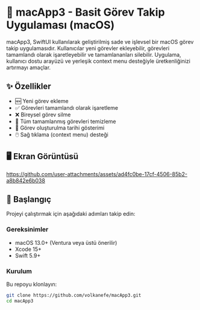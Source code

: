 # 📝 macApp3 - Basit Görev Takip Uygulaması (macOS)

macApp3, SwiftUI kullanılarak geliştirilmiş sade ve işlevsel bir macOS görev takip uygulamasıdır. Kullanıcılar yeni görevler ekleyebilir, görevleri tamamlandı olarak işaretleyebilir ve tamamlananları silebilir. Uygulama, kullanıcı dostu arayüzü ve yerleşik context menu desteğiyle üretkenliğinizi artırmayı amaçlar.

## ✨ Özellikler

- 🆕 Yeni görev ekleme
- ✅ Görevleri tamamlandı olarak işaretleme
- ❌ Bireysel görev silme
- 🧹 Tüm tamamlanmış görevleri temizleme
- 📆 Görev oluşturulma tarihi gösterimi
- 🖱️ Sağ tıklama (context menu) desteği

## 🖥️ Ekran Görüntüsü



https://github.com/user-attachments/assets/ad4fc0be-17cf-4506-85b2-a8b842e6b038



## 🚀 Başlangıç

Projeyi çalıştırmak için aşağıdaki adımları takip edin:

### Gereksinimler

- macOS 13.0+ (Ventura veya üstü önerilir)
- Xcode 15+
- Swift 5.9+

### Kurulum

Bu repoyu klonlayın:
   ```bash
   git clone https://github.com/volkanefe/macApp3.git
   cd macApp3


